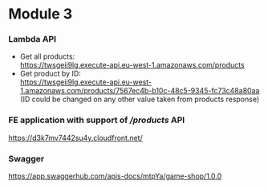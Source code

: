 # Module 3

### Lambda API
 - Get all products: \
     https://twsgeii9lg.execute-api.eu-west-1.amazonaws.com/products
 - Get product by ID: \
     https://twsgeii9lg.execute-api.eu-west-1.amazonaws.com/products/7567ec4b-b10c-48c5-9345-fc73c48a80aa \
     (ID could be changed on any other value taken from products response)

### FE application with support of */products* API
  https://d3k7mv7442su4y.cloudfront.net/  

### Swagger
  https://app.swaggerhub.com/apis-docs/mtpYa/game-shop/1.0.0
    
